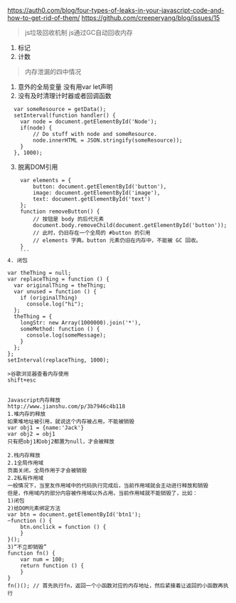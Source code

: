 https://auth0.com/blog/four-types-of-leaks-in-your-javascript-code-and-how-to-get-rid-of-them/
https://github.com/creeperyang/blog/issues/15
>js垃圾回收机制
js通过GC自动回收内存
1. 标记
2. 计数

>内存泄漏的四中情况
1. 意外的全局变量
  没有用var let声明
2. 没有及时清理计时器或者回调函数
```
  var someResource = getData();
  setInterval(function handler() {
    var node = document.getElementById('Node');
    if(node) {
        // Do stuff with node and someResource.
        node.innerHTML = JSON.stringify(someResource));
    }
  }, 1000);
  ```
3. 脱离DOM引用
```
    var elements = {
        button: document.getElementById('button'),
        image: document.getElementById('image'),
        text: document.getElementById('text')
    };
    function removeButton() {
        // 按钮是 body 的后代元素
        document.body.removeChild(document.getElementById('button'));
        // 此时，仍旧存在一个全局的 #button 的引用
        // elements 字典。button 元素仍旧在内存中，不能被 GC 回收。
    }
    ```
4. 闭包
```
    var theThing = null;
    var replaceThing = function () {
      var originalThing = theThing;
      var unused = function () {
        if (originalThing)
          console.log("hi");
      };
      theThing = {
        longStr: new Array(1000000).join('*'),
        someMethod: function () {
          console.log(someMessage);
        }
      };
    };
    setInterval(replaceThing, 1000);
```
>谷歌浏览器查看内存使用
shift+esc


Javascript内存释放
http://www.jianshu.com/p/3b7946c4b118
1.堆内存的释放
如果堆地址被引用，就说这个内存被占用，不能被销毁
var obj1 = {name:'Jack'}
var obj2 = obj1
只有把obj1和obj2都置为null，才会被释放

2.栈内存释放
2.1全局作用域
页面关闭，全局作用于才会被销毁
2.2私有作用域
一般情况下，当室友作用域中的代码执行完成后，当前作用域就会主动进行释放和销毁
但是，作用域内的部分内容被作用域以外占用，当前作用域就不能销毁了，比如：
1)闭包
2)给DOM元素绑定方法
var btn = document.getElementById('btn1');
~function () {
    btn.onclick = function () {
    }
}();
3)“不立即销毁”
function fn() {
    var num = 100;
    return function () {
    }
}
fn()(); // 首先执行fn，返回一个小函数对应的内存地址，然后紧接着让返回的小函数再执行